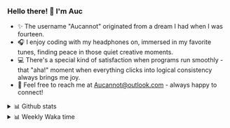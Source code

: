 ### Hello there! 👋 I'm Auc

- ✨ The username "Aucannot" originated from a dream I had when I was fourteen.  
- 🎧 I enjoy coding with my headphones on, immersed in my favorite tunes, finding peace in those quiet creative moments.  
- 💻 There's a special kind of satisfaction when programs run smoothly - that "aha!" moment when everything clicks into logical consistency always brings me joy.
- 📧 Feel free to reach me at [Aucannot@outlook.com](mailto:Aucannot@outlook.com) - always happy to connect!

<details>
  <summary>📊 Github stats</summary>
  <div align="center">
    <img height="180em" src="https://github-readme-stats-delta-three-96.vercel.app/api?username=Aucannot&theme=tokyonight&count_private=true&show_icons=true&include_all_commits=true&custom_title=GitHub_Stats"/>
    <img height="180em" src="https://github-readme-stats-delta-three-96.vercel.app/api/top-langs/?username=Aucannot&theme=tokyonight&layout=compact&hide=CMake,Makefile"/>
  </div>
</details>
<details>
  <summary>📊 Weekly Waka time</summary>
  
  <!--START_SECTION:waka-->

```txt
Python     8 hrs 23 mins   █████████████████▓░░░░░░░   70.46 %
Jinja      1 hr 33 mins    ███▒░░░░░░░░░░░░░░░░░░░░░   13.10 %
Bash       1 hr 6 mins     ██▒░░░░░░░░░░░░░░░░░░░░░░   09.31 %
Jinja2     25 mins         █░░░░░░░░░░░░░░░░░░░░░░░░   03.62 %
Markdown   25 mins         █░░░░░░░░░░░░░░░░░░░░░░░░   03.50 %
```

<!--END_SECTION:waka-->
</details>
